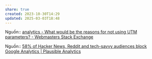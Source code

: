 ```yaml
---
share: true
created: 2023-10-30T14:29
updated: 2025-03-03T18:48
---
```

Nguồn:: [analytics - What would be the reasons for not using UTM parameters? - Webmasters Stack Exchange](https://webmasters.stackexchange.com/questions/144604/what-would-be-the-reasons-for-not-using-utm-parameters/144608?noredirect=1#comment203122_144608)

Nguồn:: [58% of Hacker News, Reddit and tech-savvy audiences block Google Analytics | Plausible Analytics](https://plausible.io/blog/google-analytics-adblockers-missing-data)